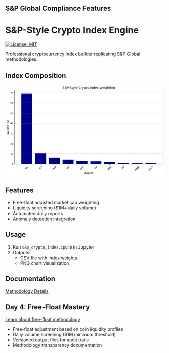 ## S&P Global Compliance Features
# S&P-Style Crypto Index Engine
[![License: MIT](https://img.shields.io/badge/License-MIT-yellow.svg)](LICENSE)

Professional cryptocurrency index builder replicating S&P Global methodologies.

## Index Composition
![S&P Crypto Index](https://raw.githubusercontent.com/ArpitPandey9/SP-Crypto-Index-Engine/main/snp_crypto_index.png)

## Features
- Free-float adjusted market cap weighting
- Liquidity screening ($1M+ daily volume)
- Automated daily reports
- Anomaly detection integration

## Usage
1. Run `s&p_crypto_index.ipynb` in Jupyter
2. Outputs:
   - CSV file with index weights
   - PNG chart visualization

## Documentation
[Methodology Details](METHODOLOGY.md)

## Day 4: Free-Float Mastery
[Learn about free-float methodology](day4_free_float/README_day4.md)

- Free-float adjustment based on coin liquidity profiles
- Daily volume screening ($1M minimum threshold)
- Versioned output files for audit trails
- Methodology transparency documentation

